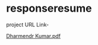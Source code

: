 # responseresume
project URL Link- 

[Dharmendr Kumar.pdf](https://github.com/dharmendr963/responseresume/files/10432317/Dharmendr.Kumar.pdf)
